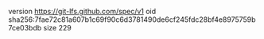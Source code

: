 version https://git-lfs.github.com/spec/v1
oid sha256:7fae72c81a607b1c69f90c6d3781490de6cf245fdc28bf4e8975759b7ce03bdb
size 229
